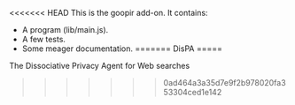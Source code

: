 <<<<<<< HEAD
This is the goopir add-on.  It contains:

* A program (lib/main.js).
* A few tests.
* Some meager documentation.
=======
DisPA
=====

The Dissociative Privacy Agent for Web searches
>>>>>>> 0ad464a3a35d7e9f2b978020fa353304ced1e142
